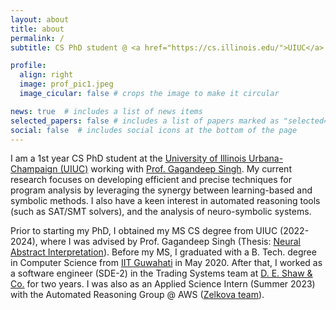 ```yaml
---
layout: about
title: about
permalink: /
subtitle: CS PhD student @ <a href="https://cs.illinois.edu/">UIUC</a>

profile:
  align: right
  image: prof_pic1.jpeg
  image_cicular: false # crops the image to make it circular

news: true  # includes a list of news items
selected_papers: false # includes a list of papers marked as "selected={true}"
social: false  # includes social icons at the bottom of the page
---
```


I am a 1st year CS PhD student at the [University of Illinois Urbana-Champaign (UIUC)](https://siebelschool.illinois.edu/) working with [Prof. Gagandeep Singh](https://ggndpsngh.github.io/). My current research focuses on developing efficient and precise techniques for program analysis by leveraging the synergy between learning-based and symbolic methods. I  also have a keen interest in automated reasoning tools (such as SAT/SMT solvers), and the analysis of neuro-symbolic systems.

Prior to starting my PhD, I obtained my MS CS degree from UIUC (2022-2024), where I was advised by Prof. Gagandeep Singh (Thesis: [Neural Abstract Interpretation](https://www.ideals.illinois.edu/items/131524)). Before my MS, I graduated with a B. Tech. degree in Computer Science from <a href="https://www.iitg.ac.in/">IIT Guwahati</a> in May 2020. After that, I worked as a software engineer (SDE-2) in the Trading Systems team at <a href="https://www.deshawindia.com/">D. E. Shaw & Co.</a> for two years. I was also as an Applied Science Intern (Summer 2023) with the Automated Reasoning Group @ AWS ([Zelkova team](https://www.amazon.science/blog/a-billion-smt-queries-a-day#:~:text=invited%20paper.-,Zelkova,-At%20Amazon%2C%20we)).
